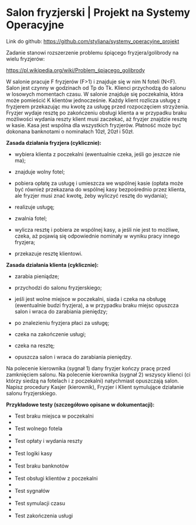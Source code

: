 # Salon fryzjerski | Projekt na Systemy Operacyjne

Link do github: https://github.com/styliana/systemy_operacyjne_projekt

Zadanie stanowi rozszerzenie problemu śpiącego fryzjera/golibrody na wielu fryzjerów:

https://pl.wikipedia.org/wiki/Problem_śpiącego_golibrody

W salonie pracuje F fryzjerów (F>1) i znajduje się w nim N foteli (N<F). Salon jest czynny w godzinach od Tp do Tk. Klienci przychodzą do salonu w losowych momentach czasu. W salonie znajduje się poczekalnia, która może pomieścić K klientów jednocześnie. Każdy klient rozlicza usługę z fryzjerem przekazując mu kwotę za usługę przed rozpoczęciem strzyżenia. Fryzjer wydaje resztę po zakończeniu obsługi klienta a w przypadku braku możliwości wydania reszty klient musi zaczekać, aż fryzjer znajdzie resztę w kasie. Kasa jest wspólna dla wszystkich fryzjerów. Płatność może być dokonana banknotami o nominałach 10zł, 20zł i 50zł.

**Zasada działania fryzjera (cyklicznie):**

- wybiera klienta z poczekalni (ewentualnie czeka, jeśli go jeszcze nie ma);

- znajduje wolny fotel;

- pobiera opłatę za usługę i umieszcza we wspólnej kasie (opłata może być również przekazana do wspólnej kasy bezpośrednio przez klienta, ale fryzjer musi znać kwotę, żeby wyliczyć resztę do wydania);
- realizuje usługę;

- zwalnia fotel;

- wylicza resztę i pobiera ze wspólnej kasy, a jeśli nie jest to możliwe, czeka, aż pojawią się odpowiednie nominały w wyniku pracy innego fryzjera;

- przekazuje resztę klientowi.

**Zasada działania klienta (cyklicznie):**

- zarabia pieniądze;

- przychodzi do salonu fryzjerskiego;

- jeśli jest wolne miejsce w poczekalni, siada i czeka na obsługę (ewentualnie budzi fryzjera), a w przypadku braku miejsc opuszcza salon i wraca do zarabiania pieniędzy;

- po znalezieniu fryzjera płaci za usługę;

- czeka na zakończenie usługi;

- czeka na resztę;

- opuszcza salon i wraca do zarabiania pieniędzy.

Na polecenie kierownika (sygnał 1) dany fryzjer kończy pracę przed zamknięciem salonu. Na polecenie kierownika (sygnał 2) wszyscy klienci (ci którzy siedzą na fotelach i z poczekalni) natychmiast opuszczają salon. Napisz procedury Kasjer (kierownik), Fryzjer i Klient symulujące działanie salonu fryzjerskiego.

**Przykładowe testy (szczegółowo opisane w dokumentacji):**

-  Test braku miejsca w poczekalni
-  
- Test wolnego fotela
- 
- Test opłaty i wydania reszty
- 
- Test logiki kasy
- 
- Test braku banknotów
- 
- Test obsługi klientów z poczekalni
- 
- Test sygnałów
- 
- Test symulacji czasu
- 
- Test zakończenia usługi	
